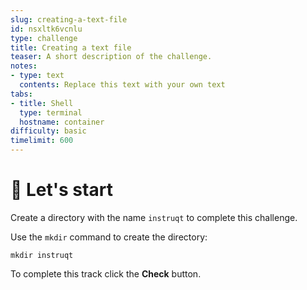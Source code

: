 ```yaml
---
slug: creating-a-text-file
id: nsxltk6vcnlu
type: challenge
title: Creating a text file
teaser: A short description of the challenge.
notes:
- type: text
  contents: Replace this text with your own text
tabs:
- title: Shell
  type: terminal
  hostname: container
difficulty: basic
timelimit: 600
---
```


🤖 Let's start
==============

Create a directory with the name `instruqt` to complete this challenge.

Use the `mkdir` command to create the directory:

```
mkdir instruqt
```

To complete this track click the **Check** button.